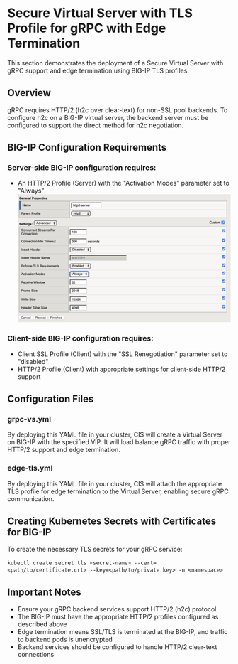 # Secure Virtual Server with TLS Profile for gRPC with Edge Termination

This section demonstrates the deployment of a Secure Virtual Server with gRPC support and edge termination using BIG-IP TLS profiles.

## Overview

gRPC requires HTTP/2 (h2c over clear‑text) for non-SSL pool backends. To configure h2c on a BIG-IP virtual server, the backend server must be configured to support the direct method for h2c negotiation.

## BIG-IP Configuration Requirements

### Server-side BIG-IP configuration requires:
- An HTTP/2 Profile (Server) with the "Activation Modes" parameter set to "Always"
![HTTP/2 Profile (Server)](./http2-server-profile.png "HTTP/2 Profile (Server)")

### Client-side BIG-IP configuration requires:
- Client SSL Profile (Client) with the "SSL Renegotiation" parameter set to "disabled" 
- HTTP/2 Profile (Client) with appropriate settings for client-side HTTP/2 support

## Configuration Files

### grpc-vs.yml

By deploying this YAML file in your cluster, CIS will create a Virtual Server on BIG-IP with the specified VIP. It will load balance gRPC traffic with proper HTTP/2 support and edge termination.

### edge-tls.yml

By deploying this YAML file in your cluster, CIS will attach the appropriate TLS profile for edge termination to the Virtual Server, enabling secure gRPC communication.

## Creating Kubernetes Secrets with Certificates for BIG-IP

To create the necessary TLS secrets for your gRPC service:

```shell
kubectl create secret tls <secret-name> --cert=<path/to/certificate.crt> --key=<path/to/private.key> -n <namespace>
```

## Important Notes

- Ensure your gRPC backend services support HTTP/2 (h2c) protocol
- The BIG-IP must have the appropriate HTTP/2 profiles configured as described above
- Edge termination means SSL/TLS is terminated at the BIG-IP, and traffic to backend pods is unencrypted
- Backend services should be configured to handle HTTP/2 clear-text connections
